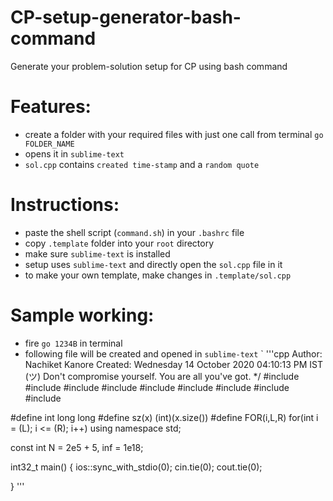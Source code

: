 # CP-setup-generator-bash-command
Generate your problem-solution setup for CP using bash command

# Features:
- create a folder with your required files with just one call from terminal `go FOLDER_NAME`
- opens it in `sublime-text`
- `sol.cpp` contains `created time-stamp` and a `random quote`

# Instructions:
- paste the shell script (`command.sh`) in your `.bashrc` file
- copy `.template` folder into your `root` directory
- make sure `sublime-text` is installed
- setup uses `sublime-text` and directly open the `sol.cpp` file in it
- to make your own template, make changes in `.template/sol.cpp`

# Sample working:
- fire `go 1234B` in terminal
- following file will be created and opened in `sublime-text`
`
'''cpp
Author: Nachiket Kanore
Created: Wednesday 14 October 2020 04:10:13 PM IST
(ツ) Don't compromise yourself. You are all you've got.
*/
#include <iostream>
#include <cstdio>
#include <cstdlib>
#include <algorithm>
#include <cmath>
#include <vector>
#include <cassert>
#include <string>
#include <cstring>

#define int long long
#define sz(x) (int)(x.size())
#define FOR(i,L,R) for(int i = (L); i <= (R); i++)
using namespace std;

const int N = 2e5 + 5, inf = 1e18;

int32_t main() {
	ios::sync_with_stdio(0); cin.tie(0); cout.tie(0);
	
	
}
'''

